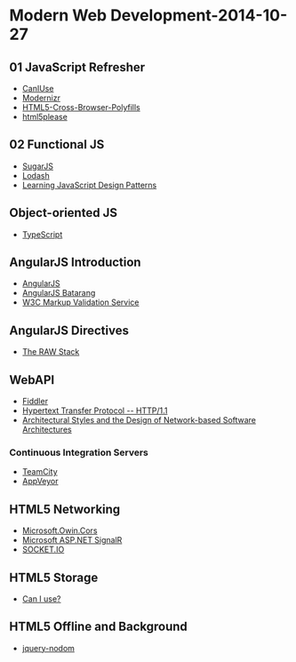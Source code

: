 Modern Web Development-2014-10-27
==============



## 01 JavaScript Refresher ##
- [CanIUse](http://caniuse.com/)
- [Modernizr](http://modernizr.com/)
- [HTML5-Cross-Browser-Polyfills](https://github.com/Modernizr/Modernizr/wiki/HTML5-Cross-Browser-Polyfills) 
- [html5please](http://html5please.com/)


## 02 Functional JS ##
- [SugarJS](http://sugarjs.com/)
- [Lodash](https://lodash.com/)
- [Learning JavaScript Design Patterns](http://addyosmani.com/resources/essentialjsdesignpatterns/book/#revealingmodulepatternjavascript)


## Object-oriented JS ##

- [TypeScript](http://www.typescriptlang.org/)





## AngularJS Introduction ##

- [AngularJS](https://angularjs.org/)
- [AngularJS Batarang](https://chrome.google.com/webstore/detail/angularjs-batarang/ighdmehidhipcmcojjgiloacoafjmpfk?hl=en-US)
- [W3C Markup Validation Service](http://validator.w3.org/check)


## AngularJS Directives ##

- [The RAW Stack](http://rawstack.azurewebsites.net/)


## WebAPI ##

- [Fiddler](http://www.telerik.com/fiddler)
- [Hypertext Transfer Protocol -- HTTP/1.1](http://www.ietf.org/rfc/rfc2616.txt)
- [Architectural Styles and
the Design of Network-based Software Architectures](http://www.ics.uci.edu/~fielding/pubs/dissertation/top.htm)

### Continuous Integration Servers 
- [TeamCity](https://www.jetbrains.com/teamcity/)
- [AppVeyor](http://www.appveyor.com/)


## HTML5 Networking ##

- [Microsoft.Owin.Cors](https://www.nuget.org/packages/Microsoft.Owin.Cors/)
- [Microsoft ASP.NET SignalR](https://www.nuget.org/packages/Microsoft.AspNet.SignalR/)
- [SOCKET.IO](http://socket.io/)


## HTML5 Storage ##

- [Can I use?](http://caniuse.com/)


## HTML5 Offline and Background ##

- [jquery-nodom](https://github.com/kpozin/jquery-nodom)

